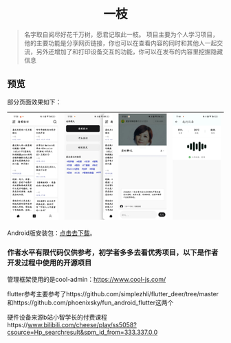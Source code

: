 <h1 align="center">
  一枝
</h1>

> 名字取自阅尽好花千万树，愿君记取此一枝。
项目主要为个人学习项目，他的主要功能是分享网页链接，你也可以在查看内容的同时和其他人一起交流，另外还增加了和打印设备交互的功能，你可以在发布的内容里挖掘隐藏信息

## 预览

部分页面效果如下：

| ![](./preview/screenshot_1.jpg)    |  ![](./preview/screenshot_2.jpg)    | ![](./preview/screenshot_3.jpg)   |  ![](./preview/screenshot_4.jpg)   |
| :--------------------------------: | :---------------------------------: | :-------------------------------: | :-------------------------------:

Android版安装包：[点击去下载](https://www.pgyer.com/K6uJ3U)。


### 作者水平有限代码仅供参考，初学者多多去看优秀项目，以下是作者开发过程中使用的开源项目

管理框架使用的是cool-admin：https://www.cool-js.com/

flutter参考主要参考了https://github.com/simplezhli/flutter_deer/tree/master和https://github.com/phoenixsky/fun_android_flutter这两个

硬件设备来源b站小智学长的付费课程https://www.bilibili.com/cheese/play/ss5058?csource=Hp_searchresult&spm_id_from=333.337.0.0